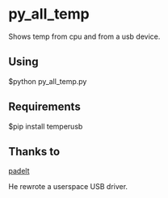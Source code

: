 # py_all_temp
Shows temp from cpu and from a usb device.

## Using
$python py_all_temp.py

## Requirements
$pip install temperusb

## Thanks to
[padelt](https://github.com/padelt/temper-python)

He rewrote a userspace USB driver.
